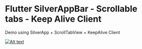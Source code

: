 # Flutter SilverAppBar - Scrollable tabs - Keep Alive Client

Demo using SilverApp + ScrollTabView + KeepAlive Client

[![Alt text](https://github.com/kzjn10/Flutter-SilverAppBar-KeepAliveClient/blob/master/assets/ss1.png)](https://www.youtube.com/watch?v=UPxZ0kGIJaI)



